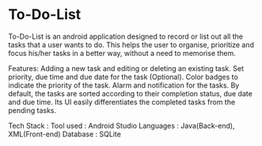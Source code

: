 # To-Do-List
To-Do-List is an android application designed to record or list out all the tasks that a user wants to do. This helps the user to organise, prioritize and focus his/her tasks in a better way, without a need to memorise them.

Features:
Adding a new task and editing or deleting an existing task.
Set priority, due time and due date for the task (Optional).
Color badges to indicate the priority of the task.
Alarm and notification for the tasks.
By default, the tasks are sorted according to their completion status, due date and due time.
Its UI easily differentiates the completed tasks from the pending tasks.

Tech Stack :
Tool used : Android Studio
Languages : Java(Back-end), XML(Front-end)
Database : SQLite


